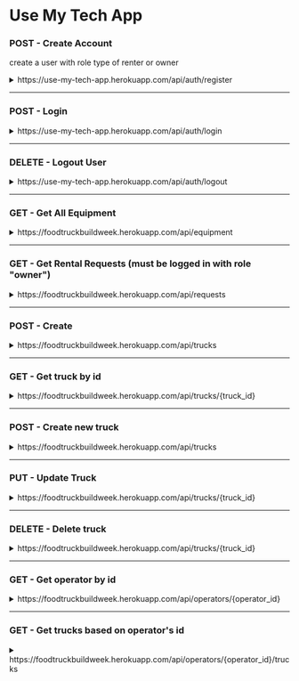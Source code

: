 # Use My Tech App

### POST - Create Account
create a user with role type of renter or owner
<details>
<summary>https://use-my-tech-app.herokuapp.com/api/auth/register</summary>

```JSON
what you need:
{
    "username": "marco",  
    "password": "foobar", 
    "role": "owner"
}

what you get back:
{
    "user_id": 12,
    "username": "mary",
    "password": "$2a$08$cHlS2uqmuiHGvZcqcnFKNOnWcHJD49nDpINZslFqKaQi8dWMIoclC",
    "role": "owner"
}
```
</details>

-----------------------------------------------------------------------------------------

### POST - Login
<details>
<summary>https://use-my-tech-app.herokuapp.com/api/auth/login</summary>

```JSON
what you need:
role can be owner or renter
{
    "username": "marco",  
    "password": "foobar",
}

what you get back:
{
    "message": "marco is back!",
    "token": "eyJhbGciOiJIUzI1NiIsInR5cCI6IkpXVCJ9.eyJzdWJqZWN0IjoxMCwidXNlcm5hbWUiOiJtYXJjbyIsInJvbGUiOiJvd25lciIsImlhdCI6MTYxOTM2ODY1OCwiZXhwIjoxNjE5NDU1MDU4fQ.Hl9vOkOOhNPTcuckYaoj1b8KCMUvCHXGgMPFK4Vd2XA",
    "role": "owner"
}
```
</details>

-----------------------------------------------------------------------------------------

### DELETE - Logout User
<details>
<summary>https://use-my-tech-app.herokuapp.com/api/auth/logout</summary>

```JSON
Status: 200 OK
```
</details>

-----------------------------------------------------------------------------------------

### GET - Get All Equipment
<details>
<summary>https://foodtruckbuildweek.herokuapp.com/api/equipment</summary>

```JSON
what you get back:
[
    {
        "owner": {
            "id": 1,
            "username": "Sonic"
        },
        "id": 1,
        "name": "camera",
        "imgUrl": "https://images.unsplash.com/photo-1516035069371-29a1b244cc32?ixid=MnwxMjA3fDB8MHxwaG90by1wYWdlfHx8fGVufDB8fHx8&ixlib=rb-1.2.1&auto=format&fit=crop&w=1000&q=80",
        "description": "like new",
        "availableForRent": true
    },
    {
        "owner": {
            "id": 2,
            "username": "Mario"
        },
        "id": 2,
        "name": "video camera",
        "imgUrl": "https://images.unsplash.com/photo-1589872307379-0ffdf9829123?ixlib=rb-1.2.1&ixid=MnwxMjA3fDB8MHxwaG90by1wYWdlfHx8fGVufDB8fHx8&auto=format&fit=crop&w=1051&q=80",
        "description": "excellent audio and image",
        "availableForRent": false
    },
    {
        "owner": {
            "id": 3,
            "username": "Luigi"
        },
        "id": 3,
        "name": "podcast microphone",
        "imgUrl": "https://images.unsplash.com/photo-1590602847861-f357a9332bbc?ixid=MnwxMjA3fDB8MHxwaG90by1wYWdlfHx8fGVufDB8fHx8&ixlib=rb-1.2.1&auto=format&fit=crop&w=634&q=80",
        "description": "best audio out there",
        "availableForRent": true
    }
]
    
    
```
</details>

-----------------------------------------------------------------------------------------

### GET - Get Rental Requests (must be logged in with role "owner")
<details>
<summary>https://foodtruckbuildweek.herokuapp.com/api/requests</summary>

```JSON
what you get back:
[
    {
        "equipment_id": 1, <- id of equipment
        "owner_id": 1, <- id of who owns the equipment
        "renter_id": 2, <- id of person who sent the request
    },
    {
        "equipment_id": 1,
        "owner_id": 1,
        "renter_id": 3,
    }
]
```
</details>

-----------------------------------------------------------------------------------------

### POST - Create 
<details>
<summary>https://foodtruckbuildweek.herokuapp.com/api/trucks</summary>

```JSON
what you get back:
[
    {
        "truck_id": 1,
        "truck_img": "arturo-rey-m6fYkq_P2Cc-unsplash.jpg",
        "cuisine_type": "french",
        "departure_time": "19:00:00",
        "longitude": "99.00333",
        "latitude": "44.77777"
    },
    {
        "truck_id": 2,
        "truck_img": "s-o-c-i-a-l-c-u-t--eeAvufLf9A-unsplash.jpg",
        "cuisine_type": "vietnamese",
        "departure_time": "17:00:00",
        "longitude": "91.00998",
        "latitude": "14.75577"
    },
    {
        "truck_id": 3,
        "truck_img": "harry-gillen-b2gdRynjL9Q-unsplash.jpg",
        "cuisine_type": "mexican",
        "departure_time": "21:00:00",
        "longitude": "90.00322",
        "latitude": "77.76654"
    }
]
```
</details>

-----------------------------------------------------------------------------------------

### GET - Get truck by id
<details>
<summary>https://foodtruckbuildweek.herokuapp.com/api/trucks/{truck_id}</summary>

```JSON
what you get back:
{
    "truck_id": 1,
    "truck_img": "arturo-rey-m6fYkq_P2Cc-unsplash.jpg",
    "cuisine_type": "french",
    "departure_time": "19:00:00",
    "longitude": "99.00333",
    "latitude": "44.77777"
}
```
</details>

-----------------------------------------------------------------------------------------


### POST - Create new truck
<details>
<summary>https://foodtruckbuildweek.herokuapp.com/api/trucks</summary>

```JSON
what you need: 
{
    "truck_img": "eugene-chystiakov-nlHdn7AhJHY-unsplash.jpg",
    "cuisine_type": "american",
    "departure_time": "11:00pm",
    "longitude": "12.12121",
    "latitude": "13.13133"
}

what you get back: 

{
    "truck_id": 4,
    "truck_img": "eugene-chystiakov-nlHdn7AhJHY-unsplash.jpg",
    "cuisine_type": "american",
    "departure_time": "23:00:00",
    "longitude": "12.12121",
    "latitude": "13.13133"
}
```
</details>

-----------------------------------------------------------------------------------------

### PUT - Update Truck
<details>
<summary>https://foodtruckbuildweek.herokuapp.com/api/trucks/{truck_id}</summary>

```JSON
What you need: 
{
    "truck_id": 2, 
    "truck_img": "eugene-chystiakov-nlHdn7AhJHY-unsplash.jpg",
    "cuisine_type": "eithopian",
    "departure_time": "11:11pm",
    "longitude": "15.12121",
    "latitude": "13.13443"
}

What you get is:
Status: 200 Ok
```
</details>

-----------------------------------------------------------------------------------------

### DELETE - Delete truck
<details>
<summary>https://foodtruckbuildweek.herokuapp.com/api/trucks/{truck_id}</summary>

```JSON
{
    "message": "truck deleted"
}
```
</details>


-----------------------------------------------------------------------------------------

### GET - Get operator by id
<details>
<summary>https://foodtruckbuildweek.herokuapp.com/api/operators/{operator_id}</summary>

```JSON
what you get back:
{
    "operator_id": 2,
    "truck_id": 3
}
```
</details>

-----------------------------------------------------------------------------------------

### GET - Get trucks based on operator's id
<details>
<summary>https://foodtruckbuildweek.herokuapp.com/api/operators/{operator_id}/trucks</summary>

```JSON
what you get back:
[
    {
        "truck_id": 1,
        "truck_img": "arturo-rey-m6fYkq_P2Cc-unsplash.jpg",
        "cuisine_type": "french",
        "departure_time": "19:00:00",
        "longitude": "99.00333",
        "latitude": "44.77777",
        "operator_id": 1
    }
]
```
</details>
